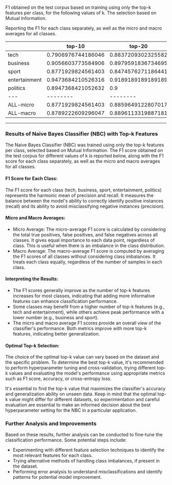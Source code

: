 F1 obtained on the test corpus based on training using only the top-k features per class, for the following values of k. The selection based on Mutual Information.

Reporting the F1 for each class separately, as well as the micro and macro averages for all classes.

|   | top-10 | top-20 | top-40 | top-80 | top-160|
|---|--------|--------|--------|--------|--------|
tech |0.7906976744186046| 0.8837209302325582| 0.9268292682926829| 0.975609756097561|0.9523809523809523 |
business |0.9056603773584906 |0.8979591836734695 | 0.9199999999999999| 0.9600000000000001| 0.9019607843137256|
sport |0.8771929824561403 | 0.8474576271186441| 0.9122807017543859| 0.9285714285714286|0.9615384615384616 |
entertainment |0.9473684210526316 | 0.9189189189189189| 0.9743589743589743| 0.9500000000000001| 0.9|
politics |0.8947368421052632 |0.9 |0.9268292682926829 |0.9268292682926829 |0.9302325581395349 |
|---|--------|--------|--------|--------|--------|
ALL-micro | 0.8771929824561403|0.8859649122807017 | 0.9298245614035088| 0.9473684210526315| 0.9298245614035088|
ALL-macro | 0.8789222609296047| 0.8896113319887181| 0.9320596425397453|0.9482020905923345 | 0.9292225512745349|

---

### Results of Naive Bayes Classifier (NBC) with Top-k Features

The Naive Bayes Classifier (NBC) was trained using only the top-k features per class, selected based on Mutual Information. The F1 score obtained on the test corpus for different values of k is reported below, along with the F1 score for each class separately, as well as the micro and macro averages for all classes.

#### F1 Score for Each Class:
The F1 score for each class (tech, business, sport, entertainment, politics) represents the harmonic mean of precision and recall. It measures the balance between the model's ability to correctly identify positive instances (recall) and its ability to avoid misclassifying negative instances (precision).

#### Micro and Macro Averages:
- Micro Average: The micro-average F1 score is calculated by considering the total true positives, false positives, and false negatives across all classes. It gives equal importance to each data point, regardless of class. This is useful when there is an imbalance in the class distribution.
- Macro Average: The macro-average F1 score is computed by averaging the F1 scores of all classes without considering class imbalances. It treats each class equally, regardless of the number of samples in each class.

#### Interpreting the Results:
- The F1 scores generally improve as the number of top-k features increases for most classes, indicating that adding more informative features can enhance classification performance.
- Some classes may benefit from a higher number of top-k features (e.g., tech and entertainment), while others achieve peak performance with a lower number (e.g., business and sport).
- The micro and macro average F1 scores provide an overall view of the classifier's performance. Both metrics improve with more top-k features, indicating better generalization.

#### Optimal Top-k Selection:
The choice of the optimal top-k value can vary based on the dataset and the specific problem. To determine the best top-k value, it's recommended to perform hyperparameter tuning and cross-validation, trying different top-k values and evaluating the model's performance using appropriate metrics such as F1 score, accuracy, or cross-entropy loss.

It's essential to find the top-k value that maximizes the classifier's accuracy and generalization ability on unseen data. Keep in mind that the optimal top-k value might differ for different datasets, so experimentation and careful evaluation are essential to make an informed decision about the best hyperparameter setting for the NBC in a particular application.

### Further Analysis and Improvements
Based on these results, further analysis can be conducted to fine-tune the classification performance. Some potential steps include:
- Experimenting with different feature selection techniques to identify the most relevant features for each class.
- Trying alternative methods of handling class imbalances, if present in the dataset.
- Performing error analysis to understand misclassifications and identify patterns for potential model improvement.

